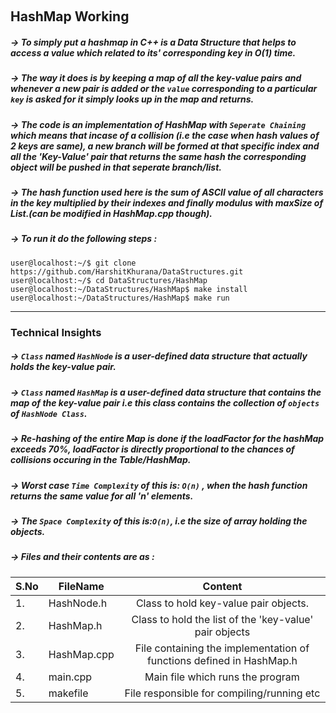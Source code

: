 &nbsp;&nbsp;&nbsp;&nbsp;&nbsp;&nbsp; <h2> HashMap Working</h2>

##### -> To simply put a hashmap in C++ is a Data Structure that helps to access a value which related to its' corresponding key in O(1) time.
##### -> The way it does is by keeping a map of all the key-value pairs and whenever a new pair is added or the `value` corresponding to a particular `key` is asked for it simply looks up in the map and returns.
##### -> The code is an implementation of HashMap with *`Seperate Chaining`* which means that incase of a collision (i.e the case when hash values of 2 keys are same), a new branch will be formed at that specific index and all the 'Key-Value' pair that returns the same hash the corresponding object will be pushed in that seperate branch/list.
##### -> The hash function used here is the sum of ASCII value of all characters in the key multiplied by their indexes and finally modulus with maxSize of List.(can be modified in HashMap.cpp though).
##### -> To run it do the following steps :
```
user@localhost:~/$ git clone https://github.com/HarshitKhurana/DataStructures.git
user@localhost:~/$ cd DataStructures/HashMap
user@localhost:~/DataStructures/HashMap$ make install
user@localhost:~/DataStructures/HashMap$ make run

```

<hr/>

### Technical Insights
##### -> `Class` named `HashNode` is a user-defined data structure that actually holds the key-value pair.
##### -> `Class` named `HashMap` is a user-defined data structure that contains the map of the key-value pair i.e this class contains the collection of `objects` of `HashNode Class`.
##### -> Re-hashing of the entire Map is done if the loadFactor for the hashMap exceeds 70%, loadFactor is directly proportional to the chances of collisions occuring in the Table/HashMap.
##### -> Worst case `Time Complexity` of this is: `O(n)` , when the hash function returns the same value for all 'n' elements.
##### -> The `Space Complexity` of this is:`O(n)`, i.e the size of array holding the objects.

##### -> Files and their contents are as : 

|S.No| FileName                                  | Content                                                                 |
|----| ------------------------------------------|:-----------------------------------------------------------------------:|
|1.  | HashNode.h                                | Class to hold key-value pair objects.                                   |
|2.  | HashMap.h                                 | Class to hold the list of the 'key-value' pair objects                  |
|3.  | HashMap.cpp                               | File containing the implementation of functions defined in HashMap.h    |
|4.  | main.cpp                                  | Main file which runs the program                                        |
|5.  | makefile                                  | File responsible for compiling/running etc                              |



